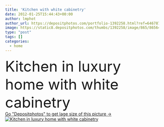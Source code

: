 ```yaml
---
title: 'Kitchen with white cabinetry'
date: 2012-01-25T15:44:43+00:00
author: lmphot
author_url: https://depositphotos.com/portfolio-1392258.html?ref=64678756
image: https://static8.depositphotos.com/thumbs/1392258/image/865/8656403/api_thumb_450.jpg?forcejpeg=true
type: "post"
tags: []
categories: 
  - home
---
```

<div aling="center">
            <font size="60"> Kitchen in luxury home with white cabinetry</font>   
</div>
<div>
    <a href='https://static8.depositphotos.com/thumbs/1392258/image/865/8656403/api_thumb_450.jpg?forcejpeg=true?ref=64678756' target=_blank > Go "Depositphotos" to get lage size of this picture ->
        <img href='https://static8.depositphotos.com/thumbs/1392258/image/865/8656403/api_thumb_450.jpg?forcejpeg=true?ref=64678756' src='https://static8.depositphotos.com/1392258/865/i/950/depositphotos_8656403-stock-photo-kitchen-with-white-cabinetry.jpg?forcejpeg=true' alt='Kitchen in luxury home with white cabinetry' >
    </a>
</div>
